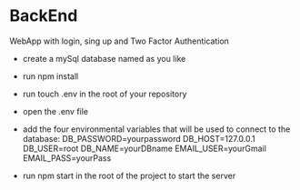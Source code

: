 # BackEnd
WebApp with login, sing up and Two Factor Authentication


* create a mySql database named as you like

* run  npm install

* run   touch .env  in the root of your repository

* open the .env file

* add the four environmental variables that will be used to connect to the database:
       DB_PASSWORD=yourpassword
       DB_HOST=127.0.0.1
       DB_USER=root
       DB_NAME=yourDBname
       EMAIL_USER=yourGmail
       EMAIL_PASS=yourPass

* run   npm start in the root of the project to start the server
